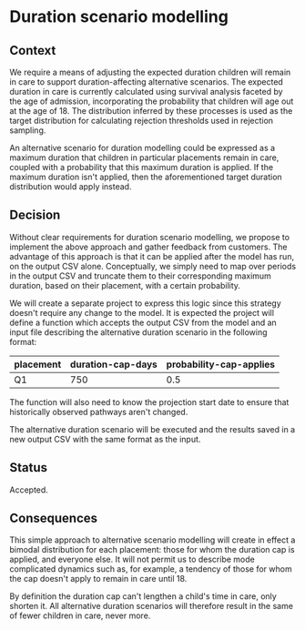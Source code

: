 # Duration scenario modelling

## Context

We require a means of adjusting the expected duration children will remain in care to support duration-affecting alternative scenarios.
The expected duration in care is currently calculated using survival analysis faceted by the age of admission, incorporating the probability that children will age out at the age of 18.
The distribution inferred by these processes is used as the target distribution for calculating rejection thresholds used in rejection sampling.

An alternative scenario for duration modelling could be expressed as a maximum duration that children in particular placements remain in care,
coupled with a probability that this maximum duration is applied.
If the maximum duration isn't applied, then the aforementioned target duration distribution would apply instead.

## Decision

Without clear requirements for duration scenario modelling, we propose to implement the above approach and gather feedback from customers.
The advantage of this approach is that it can be applied after the model has run, on the output CSV alone.
Conceptually, we simply need to map over periods in the output CSV and truncate them to their corresponding maximum duration, based on their placement, with a certain probability.

We will create a separate project to express this logic since this strategy doesn't require any change to the model.
It is expected the project will define a function which accepts the output CSV from the model and an input file describing the alternative duration scenario in the following format:


| placement | duration-cap-days | probability-cap-applies |
|-----------|-------------------|-------------------------|
| Q1        | 750               | 0.5                     |

The function will also need to know the projection start date to ensure that historically observed pathways aren't changed.

The alternative duration scenario will be executed and the results saved in a new output CSV with the same format as the input.

## Status

Accepted.

## Consequences

This simple approach to alternative scenario modelling will create in effect a bimodal distribution for each placement:
those for whom the duration cap is applied, and everyone else.
It will not permit us to describe mode complicated dynamics such as, for example, a tendency of those for whom the cap doesn't apply to remain in care until 18.

By definition the duration cap can't lengthen a child's time in care, only shorten it.
All alternative duration scenarios will therefore result in the same of fewer children in care, never more.






